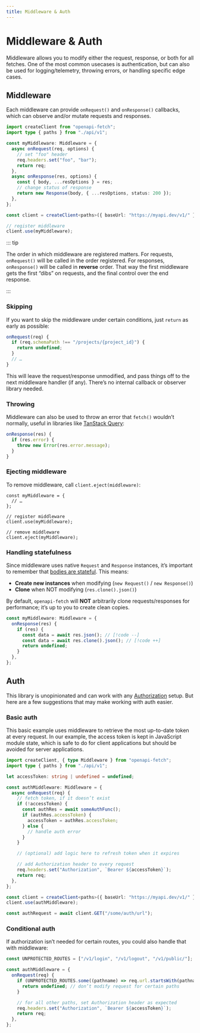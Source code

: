 ```yaml
---
title: Middleware & Auth
---
```


# Middleware & Auth

Middleware allows you to modify either the request, response, or both for all fetches. One of the most common usecases is authentication, but can also be used for logging/telemetry, throwing errors, or handling specific edge cases.

## Middleware

Each middleware can provide `onRequest()` and `onResponse()` callbacks, which can observe and/or mutate requests and responses.

```ts
import createClient from "openapi-fetch";
import type { paths } from "./api/v1";

const myMiddleware: Middleware = {
  async onRequest(req, options) {
    // set "foo" header
    req.headers.set("foo", "bar");
    return req;
  },
  async onResponse(res, options) {
    const { body, ...resOptions } = res;
    // change status of response
    return new Response(body, { ...resOptions, status: 200 });
  },
};

const client = createClient<paths>({ baseUrl: "https://myapi.dev/v1/" });

// register middleware
client.use(myMiddleware);
```

::: tip

The order in which middleware are registered matters. For requests, `onRequest()` will be called in the order registered. For responses, `onResponse()` will be called in **reverse** order. That way the first middleware gets the first “dibs” on requests, and the final control over the end response.

:::

### Skipping

If you want to skip the middleware under certain conditions, just `return` as early as possible:

```ts
onRequest(req) {
  if (req.schemaPath !== "/projects/{project_id}") {
    return undefined;
  }
  // …
}
```

This will leave the request/response unmodified, and pass things off to the next middleware handler (if any). There’s no internal callback or observer library needed.

### Throwing

Middleware can also be used to throw an error that `fetch()` wouldn’t normally, useful in libraries like [TanStack Query](https://tanstack.com/query/latest):

```ts
onResponse(res) {
  if (res.error) {
    throw new Error(res.error.message);
  }
}
```

### Ejecting middleware

To remove middleware, call `client.eject(middleware)`:

```ts{9}
const myMiddleware = {
  // …
};

// register middleware
client.use(myMiddleware);

// remove middleware
client.eject(myMiddleware);
```

### Handling statefulness

Since middleware uses native `Request` and `Response` instances, it’s important to remember that [bodies are stateful](https://developer.mozilla.org/en-US/docs/Web/API/Response/bodyUsed). This means:

- **Create new instances** when modifying (`new Request()` / `new Response()`)
- **Clone** when NOT modifying (`res.clone().json()`)

By default, `openapi-fetch` will **NOT** arbitrarily clone requests/responses for performance; it’s up to you to create clean copies.

<!-- prettier-ignore -->
```ts
const myMiddleware: Middleware = {
  onResponse(res) {
    if (res) {
      const data = await res.json(); // [!code --]
      const data = await res.clone().json(); // [!code ++]
      return undefined;
    }
  },
};
```

## Auth

This library is unopinionated and can work with any [Authorization](https://developer.mozilla.org/en-US/docs/Web/HTTP/Headers/Authorization) setup. But here are a few suggestions that may make working with auth easier.

### Basic auth

This basic example uses middleware to retrieve the most up-to-date token at every request. In our example, the access token is kept in JavaScript module state, which is safe to do for client applications but should be avoided for server applications.

```ts
import createClient, { type Middleware } from "openapi-fetch";
import type { paths } from "./api/v1";

let accessToken: string | undefined = undefined;

const authMiddleware: Middleware = {
  async onRequest(req) {
    // fetch token, if it doesn’t exist
    if (!accessToken) {
      const authRes = await someAuthFunc();
      if (authRes.accessToken) {
        accessToken = authRes.accessToken;
      } else {
        // handle auth error
      }
    }

    // (optional) add logic here to refresh token when it expires

    // add Authorization header to every request
    req.headers.set("Authorization", `Bearer ${accessToken}`);
    return req;
  },
};

const client = createClient<paths>({ baseUrl: "https://myapi.dev/v1/" });
client.use(authMiddleware);

const authRequest = await client.GET("/some/auth/url");
```

### Conditional auth

If authorization isn’t needed for certain routes, you could also handle that with middleware:

```ts
const UNPROTECTED_ROUTES = ["/v1/login", "/v1/logout", "/v1/public/"];

const authMiddleware = {
  onRequest(req) {
    if (UNPROTECTED_ROUTES.some((pathname) => req.url.startsWith(pathname))) {
      return undefined; // don’t modify request for certain paths
    }

    // for all other paths, set Authorization header as expected
    req.headers.set("Authorization", `Bearer ${accessToken}`);
    return req;
  },
};
```
